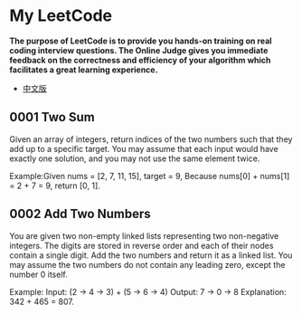 My LeetCode
=======
**The purpose of LeetCode is to provide you hands-on training on real coding interview questions. The Online Judge gives you immediate feedback on the correctness and efficiency of your algorithm which facilitates a great learning experience.**

* [中文版](./README_CN.md)

0001 Two Sum
---

Given an array of integers, return indices of the two numbers such that they add up to a specific target.
You may assume that each input would have exactly one solution, and you may not use the same element twice.

Example:Given nums = [2, 7, 11, 15], target = 9,
Because nums[0] + nums[1] = 2 + 7 = 9,
return [0, 1].

0002 Add Two Numbers
---

You are given two non-empty linked lists representing two non-negative integers. The digits are stored in reverse order and each of their nodes contain a single digit. Add the two numbers and return it as a linked list.
You may assume the two numbers do not contain any leading zero, except the number 0 itself.

Example:
Input: (2 -> 4 -> 3) + (5 -> 6 -> 4)
Output: 7 -> 0 -> 8
Explanation: 342 + 465 = 807.

